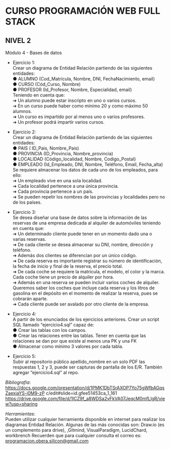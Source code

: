 # CURSO PROGRAMACIÓN WEB FULL STACK

## NIVEL 2  
Módulo 4 - Bases de datos  

* Ejercicio 1:  
Crear un diagrama de Entidad Relación partiendo de las siguientes entidades:  
● ALUMNO (Cod_Matrícula, Nombre, DNI, FechaNacimiento, email)  
● CURSO (Cód_Curso, Nombre)  
● PROFESOR (Id_Profesor, Nombre, Especialidad, email)  
Teniendo en cuenta que:  
➔ Un alumno puede estar inscripto en uno o varios cursos.  
➔ En un curso puede haber como mínimo 20 y como máximo 50 alumnos.  
➔ Un curso es impartido por al menos uno o varios profesores.  
➔ Un profesor podrá impartir varios cursos.  

* Ejercicio 2:  
Crear un diagrama de Entidad Relación partiendo de las siguientes entidades:  
● PAIS ( ID_Pais, Nombre_Pais)  
● PROVINCIA (ID_Provincia, Nombre_provincia)  
● LOCALIDAD (Código_localidad, Nombre, Codigo_Postal)  
● EMPLEADO (Id_Empleado, DNI, Nombre, Teléfono, Email, Fecha_alta)  
Se requiere almacenar los datos de cada uno de los empleados, para ello:  
➔ Un empleado vive en una sola localidad.  
➔ Cada localidad pertenece a una única provincia.  
➔ Cada provincia pertenece a un país.  
➔ Se pueden repetir los nombres de las provincias y localidades pero no de los países.  

* Ejercicio 3:  
Se desea diseñar una base de datos sobre la información de las reservas de una empresa
dedicada al alquiler de automóviles teniendo en cuenta que:  
➔ Un determinado cliente puede tener en un momento dado una o varias reservas.  
➔ De cada cliente se desea almacenar su DNI, nombre, dirección y teléfono.  
➔ Además dos clientes se diferencian por un único código.  
➔ De cada reserva es importante registrar su número de identificación, la fecha de inicio
y final de la reserva, el precio total.  
➔ De cada coche se requiere la matrícula, el modelo, el color y la marca. Cada coche tiene
un precio de alquiler por hora.  
➔ Además en una reserva se pueden incluir varios coches de alquiler. Queremos saber los
coches que incluye cada reserva y los litros de gasolina en el depósito en el momento
de realizar la reserva, pues se cobrarán aparte.  
➔ Cada cliente puede ser avalado por otro cliente de la empresa.  

* Ejercicio 4:  
A partir de los enunciados de los ejercicios anteriores. Crear un script SQL llamado
“ejercicio4.sql” capaz de:  
● Crear las tablas con los campos.  
● Crear las relaciones entre las tablas. Tener en cuenta que las relaciones se dan por que
existe al menos una PK y una FK  
● Almacenar como mínimo 3 valores por cada tabla.  

* Ejercicio 5:  
Subir al repositorio público apellido_nombre en un solo PDF las respuestas 1, 2 y 3, puede ser
capturas de pantalla de los E/R. También agregar “ejercicio4.sql” al repo.  

$Bibliografía:$  
https://docs.google.com/presentation/d/1PMK1DbTSrAXOP7Yo75gWfbAGqsZaexiaYS-i0M9-zP
c/edit#slide=id.gfee51453ca_1_161  
https://drive.google.com/file/d/1lCZ9f_a8WDSa2vFkVA07JeqcM0mfLlgR/view?usp=sharing  

$Herramientas:$  
Pueden utilizar cualquier herramienta disponible en internet para realizar los diagramas
Entidad Relación. Algunas de las más conocidas son: Draw.io (es un complemento para drive),
,Gitmind, VisualParadigm, LucidChard, workbrench
Recuerden que para cualquier consulta el correo es: programacion.obera.silicon@gmail.com